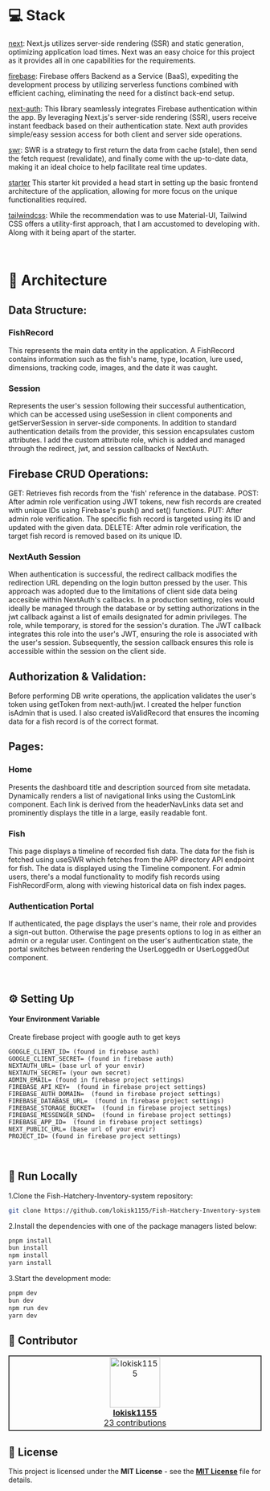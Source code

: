 # 💻 Stack

[next](https://nextjs.org/): Next.js utilizes server-side rendering (SSR) and static generation, optimizing application load times. Next was an easy choice for this project as it provides all in one capabilities for the requirements.

[firebase](https://firebase.google.com/): Firebase offers Backend as a Service (BaaS), expediting the development process by utilizing serverless functions combined with efficient caching, eliminating the need for a distinct back-end setup.

[next-auth](https://next-auth.js.org/): This library seamlessly integrates Firebase authentication within the app. By leveraging Next.js's server-side rendering (SSR), users receive instant feedback based on their authentication state. Next auth provides simple/easy session access for both client and server side operations.

[swr](https://swr.vercel.app/): SWR is a strategy to first return the data from cache (stale), then send the fetch request (revalidate), and finally come with the up-to-date data, making it an ideal choice to help facilitate real time updates.

[starter](https://vercel.com/templates/next.js/tailwind-css-starter-blog) This starter kit provided a head start in setting up the basic frontend architecture of the application, allowing for more focus on the unique functionalities required.

[tailwindcss](https://tailwindcss.com/): While the recommendation was to use Material-UI, Tailwind CSS offers a utility-first approach, that I am accustomed to developing with. Along with it being apart of the starter.

<br>

# 📝 Architecture

## Data Structure:

### FishRecord

This represents the main data entity in the application. A FishRecord contains information such as the fish's name, type, location, lure used, dimensions, tracking code, images, and the date it was caught.

### Session

Represents the user's session following their successful authentication, which can be accessed using useSession in client components and getServerSession in server-side components. In addition to standard authentication details from the provider, this session encapsulates custom attributes. I add the custom attribute role, which is added and managed through the redirect, jwt, and session callbacks of NextAuth.

## Firebase CRUD Operations:

GET: Retrieves fish records from the 'fish' reference in the database.
POST: After admin role verification using JWT tokens, new fish records are created with unique IDs using Firebase's push() and set() functions.
PUT: After admin role verification. The specific fish record is targeted using its ID and updated with the given data.
DELETE: After admin role verification, the target fish record is removed based on its unique ID.

### NextAuth Session

When authentication is successful, the redirect callback modifies the redirection URL depending on the login button pressed by the user. This approach was adopted due to the limitations of client side data being accesible within NextAuth's callbacks. In a production setting, roles would ideally be managed through the database or by setting authorizations in the jwt callback against a list of emails designated for admin privileges. The role, while temporary, is stored for the session's duration. The JWT callback integrates this role into the user's JWT, ensuring the role is associated with the user's session. Subsequently, the session callback ensures this role is accessible within the session on the client side.

## Authorization & Validation:

Before performing DB write operations, the application validates the user's token using getToken from next-auth/jwt. I created the helper function isAdmin that is used. I also created isValidRecord that ensures the incoming data for a fish record is of the correct format.

## Pages:

### Home

Presents the dashboard title and description sourced from site metadata.
Dynamically renders a list of navigational links using the CustomLink component. Each link is derived from the headerNavLinks data set and prominently displays the title in a large, easily readable font.

### Fish

This page displays a timeline of recorded fish data.
The data for the fish is fetched using useSWR which fetches from the APP directory API endpoint for fish.
The data is displayed using the Timeline component.
For admin users, there's a modal functionality to modify fish records using FishRecordForm, along with viewing historical data on fish index pages.

### Authentication Portal

If authenticated, the page displays the user's name, their role and provides a sign-out button. Otherwise the page presents options to log in as either an admin or a regular user.
Contingent on the user's authentication state, the portal switches between rendering the UserLoggedIn or UserLoggedOut component.

<br>

## ⚙️ Setting Up

#### Your Environment Variable

Create firebase project with google auth to get keys

```
GOOGLE_CLIENT_ID= (found in firebase auth)
GOOGLE_CLIENT_SECRET= (found in firebase auth)
NEXTAUTH_URL= (base url of your envir)
NEXTAUTH_SECRET= (your own secret)
ADMIN_EMAIL= (found in firebase project settings)
FIREBASE_API_KEY=  (found in firebase project settings)
FIREBASE_AUTH_DOMAIN=  (found in firebase project settings)
FIREBASE_DATABASE_URL=  (found in firebase project settings)
FIREBASE_STORAGE_BUCKET=  (found in firebase project settings)
FIREBASE_MESSENGER_SEND=  (found in firebase project settings)
FIREBASE_APP_ID=  (found in firebase project settings)
NEXT_PUBLIC_URL= (base url of your envir)
PROJECT_ID= (found in firebase project settings)
```

<br>

## 🚀 Run Locally

1.Clone the Fish-Hatchery-Inventory-system repository:

```sh
git clone https://github.com/lokisk1155/Fish-Hatchery-Inventory-system
```

2.Install the dependencies with one of the package managers listed below:

```bash
pnpm install
bun install
npm install
yarn install
```

3.Start the development mode:

```bash
pnpm dev
bun dev
npm run dev
yarn dev
```

## 🙌 Contributor

<table style="border:1px solid #404040;text-align:center;width:100%">
<tr><td style="width:14.29%;border:1px solid #404040;">
        <a href="https://github.com/lokisk1155" spellcheck="false">
          <img src="https://avatars.githubusercontent.com/u/95663040?v=4?s=100" width="100px;" alt="lokisk1155"/>
          <br />
          <b>lokisk1155</b>
        </a>
        <br />
        <a href="https://github.com/lokisk1155/Fish-Hatchery-Inventory-system/commits?author=lokisk1155" title="Contributions" spellcheck="false">
          23 contributions
        </a>
      </td></table>

## 📄 License

This project is licensed under the **MIT License** - see the [**MIT License**](https://github.com/lokisk1155/Fish-Hatchery-Inventory-system/blob/main/LICENSE) file for details.
